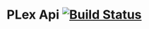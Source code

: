 # PLex Api [![Build Status](https://travis-ci.org/Shepless/ng-promise-manager.png?branch=master)](https://travis-ci.org/Shepless/ng-promise-manager)
